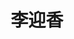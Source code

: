 ---
title: 李迎香

first_name: 迎香
last_name: 李

authors:
  - Yingxiang Li

superuser: false

role: <b>博士后/副研究员</b>
num: 3

organizations:
  - name: 华南师范大学

email: ''

highlight_name: true

user_groups:
  - 教师
---